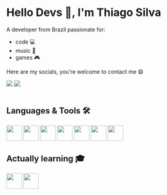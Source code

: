 # Hello Devs 👋, I'm Thiago Silva
A developer from Brazil passionate for: 

* code 💻 
* music 🎵
* games 🎮

Here are my socials, you're welcome to contact me 😄
<div>
<a href="https://instagram.com/othiago__silva" target="_blank"><img src="https://img.shields.io/badge/-Instagram-%23E4405F?style=for-the-badge&logo=instagram&logoColor=white" target="_blank"></a>
<a href="https://www.linkedin.com/in/othiagosilva" target="_blank"><img src="https://img.shields.io/badge/-LinkedIn-%230077B5?style=for-the-badge&logo=linkedin&logoColor=white" target="_blank"></a>   
</div>
<br>


## Languages & Tools 🛠️
<img src="https://cdn.jsdelivr.net/gh/devicons/devicon/icons/c/c-original.svg" height=40 width=40 />     <img src="https://cdn.jsdelivr.net/gh/devicons/devicon/icons/cplusplus/cplusplus-original.svg" height=40 width=40 />     <img src="https://cdn.jsdelivr.net/gh/devicons/devicon/icons/html5/html5-original.svg" height=40 width=40/>     <img src="https://cdn.jsdelivr.net/gh/devicons/devicon/icons/css3/css3-original.svg" height=40 width=40 />     <img src="https://cdn.jsdelivr.net/gh/devicons/devicon/icons/javascript/javascript-original.svg" height=40 width=40/>     <img src="https://cdn.jsdelivr.net/gh/devicons/devicon/icons/figma/figma-original.svg" height=40 width=40 />     <img src="https://cdn.jsdelivr.net/gh/devicons/devicon/icons/vscode/vscode-original.svg" height=40 width=40/>

## Actually learning 🎓
<img src="https://cdn.jsdelivr.net/gh/devicons/devicon/icons/flutter/flutter-original.svg" height=40 width=40/> <img src="https://cdn.jsdelivr.net/gh/devicons/devicon/icons/java/java-original.svg" height=40 width=40/>
